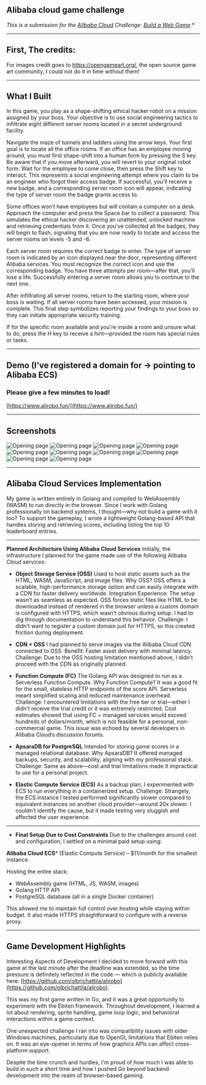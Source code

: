 ## Alibaba cloud game challenge

*This is a submission for the [Alibaba Cloud](https://int.alibabacloud.com/m/1000402443/) Challenge: [Build a Web Game](https://dev.to/challenges/alibaba).**

---

## First, The credits:
For images credit goes to https://opengameart.org/, the open source game art community, I could not do it in time without them!

----

## What I Built
In this game, you play as a shape-shifting ethical hacker robot on a mission assigned by your boss. Your objective is to use social engineering tactics to infiltrate eight different server rooms located in a secret underground facility.

Navigate the maze of tunnels and ladders using the arrow keys. Your first goal is to locate all the office rooms.
If an office has an employee moving around, you must first shape-shift into a human form by pressing the S key. Be aware that if you move afterward, you will revert to your original robot form. Wait for the employee to come close, then press the Shift key to interact. This represents a social engineering attempt where you claim to be an engineer who forgot their access badge. If successful, you’ll receive a new badge, and a corresponding server room icon will appear, indicating the type of server room the badge grants access to.

Some offices won’t have employees but will contain a computer on a desk. Approach the computer and press the Space bar to collect a password. This simulates the ethical hacker discovering an unattended, unlocked machine and retrieving credentials from it.
Once you’ve collected all the badges, they will begin to flash, signaling that you are now ready to locate and access the server rooms on levels -5 and -6.

Each server room requires the correct badge to enter. The type of server room is indicated by an icon displayed near the door, representing different Alibaba services. You must recognize the correct icon and use the corresponding badge. You have three attempts per room—after that, you’ll lose a life.
Successfully entering a server room allows you to continue to the next one.

After infiltrating all server rooms, return to the starting room, where your boss is waiting. If all server rooms have been accessed, your mission is complete. This final step symbolizes reporting your findings to your boss so they can initiate appropriate security training.


If for the specific room available and you're inside a room and unsure what to do, press the H key to receive a hint—provided the room has special rules or tasks.

---

## Demo (I've registered a domain for -> pointing to Alibaba ECS)
### Please give a few minutes to load!  
[https://www.alirobo.fun/](https://www.alirobo.fun/)


---

## Screenshots

![Opening page](https://raw.githubusercontent.com/olbrichattila/alirobo/main/screenshots/sc1.png)
![Opening page](https://raw.githubusercontent.com/olbrichattila/alirobo/main/screenshots/sc2.png)
![Opening page](https://raw.githubusercontent.com/olbrichattila/alirobo/main/screenshots/sc3.png)
![Opening page](https://raw.githubusercontent.com/olbrichattila/alirobo/main/screenshots/sc4.png)
![Opening page](https://raw.githubusercontent.com/olbrichattila/alirobo/main/screenshots/sc5.png)
![Opening page](https://raw.githubusercontent.com/olbrichattila/alirobo/main/screenshots/sc6.png)
![Opening page](https://raw.githubusercontent.com/olbrichattila/alirobo/main/screenshots/sc17.png)
![Opening page](https://raw.githubusercontent.com/olbrichattila/alirobo/main/screenshots/sc18.png)
![Opening page](https://raw.githubusercontent.com/olbrichattila/alirobo/main/screenshots/sc19.png)
![Opening page](https://raw.githubusercontent.com/olbrichattila/alirobo/main/screenshots/sc20.png)

---

## Alibaba Cloud Services Implementation

My game is written entirely in Golang and compiled to WebAssembly (WASM) to run directly in the browser. Since I work with Golang professionally on backend systems, I thought—why not build a game with it too? To support the gameplay, I wrote a lightweight Golang-based API that handles storing and retrieving scores, including listing the top 10 leaderboard entries.

---

**Planned Architecture Using Alibaba Cloud Services**
Initially, the infrastructure I planned for the game made use of the following Alibaba Cloud services:

- **Object Storage Service (OSS)**
Used to host static assets such as the HTML, WASM, JavaScript, and image files.
Why OSS? OSS offers a scalable, high-performance storage option and can easily integrate with a CDN for faster delivery worldwide.
Integration Experience: The setup wasn’t as seamless as expected. OSS forces static files like HTML to be downloaded instead of rendered in the browser unless a custom domain is configured with HTTPS, which wasn’t obvious during setup. I had to dig through documentation to understand this behavior.
Challenge: I didn’t want to register a custom domain just for HTTPS, so this created friction during deployment.

- **CDN + OSS**
I had planned to serve images via the Alibaba Cloud CDN connected to OSS.
Benefit: Faster asset delivery with minimal latency.
Challenge: Due to the OSS hosting limitation mentioned above, I didn’t proceed with the CDN as originally planned.

- **Function Compute (FC)**
The Golang API was designed to run as a Serverless Function Compute.
Why Function Compute? It was a good fit for the small, stateless HTTP endpoints of the score API. Serverless meant simplified scaling and reduced maintenance overhead.
Challenge: I encountered limitations with the free tier or trial—either I didn’t receive the trial credit or it was extremely restricted. Cost estimates showed that using FC + managed services would exceed hundreds of dollars/month, which is not feasible for a personal, non-commercial game. This issue was echoed by several developers in Alibaba Cloud’s discussion forums.

- **ApsaraDB for PostgreSQL**
Intended for storing game scores in a managed relational database.
Why ApsaraDB? It offered managed backups, security, and scalability, aligning with my professional stack.
Challenge: Same as above—cost and trial limitations made it impractical to use for a personal project.

- **Elastic Compute Service (ECS)**
As a backup plan, I experimented with ECS to run everything in a containerized setup.
Challenge: Strangely, the ECS instance I tested performed significantly slower compared to equivalent instances on another cloud provider—around 20x slower. I couldn’t identify the cause, but it made testing very sluggish and affected the user experience.

---

- **Final Setup Due to Cost Constraints**
Due to the challenges around cost and configuration, I settled on a minimal paid setup using:

**Alibaba Cloud ECS*** (Elastic Compute Service) – $11/month for the smallest instance

Hosting the entire stack:
- WebAssembly game (HTML, JS, WASM, images)
- Golang HTTP API
- PostgreSQL database (all in a single Docker container)

This allowed me to maintain full control over hosting while staying within budget. It also made HTTPS straightforward to configure with a reverse proxy.

---

## Game Development Highlights
Interesting Aspects of Development
I decided to move forward with this game at the last minute after the deadline was extended, so the time pressure is definitely reflected in the code — which is publicly available here: [https://github.com/olbrichattila/alirobo](https://github.com/olbrichattila/alirobo).

This was my first game written in Go, and it was a great opportunity to experiment with the Ebiten framework. Throughout development, I learned a lot about rendering, sprite handling, game loop logic, and behavioral interactions within a game context.

One unexpected challenge I ran into was compatibility issues with older Windows machines, particularly due to OpenGL limitations that Ebiten relies on. It was an eye-opener in terms of how graphics APIs can affect cross-platform support.

Despite the time crunch and hurdles, I'm proud of how much I was able to build in such a short time and how I pushed Go beyond backend development into the realm of browser-based gaming.

